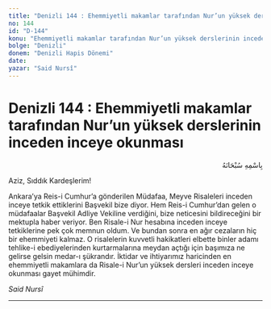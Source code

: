 ```yaml
---
title: "Denizli 144 : Ehemmiyetli makamlar tarafından Nur’un yüksek derslerinin inceden inceye okunması"
no: 144
id: "D-144"
konu: "Ehemmiyetli makamlar tarafından Nur’un yüksek derslerinin inceden inceye okunması"
bolge: "Denizli"
donem: "Denizli Hapis Dönemi"
date: 
yazar: "Said Nursî"
---
```


# Denizli 144 : Ehemmiyetli makamlar tarafından Nur’un yüksek derslerinin inceden inceye okunması

<p class="arabic" dir="rtl" title="Meal: “Her türlü noksan sıfatlardan yüce olan Allah’ın adıyla.”">بِاسْمِهِ سُبْحَانَهُ</p>

Aziz, Sıddık Kardeşlerim!

Ankara’ya Reis-i Cumhur’a gönderilen Müdafaa, Meyve Risaleleri inceden inceye tetkik ettiklerini Başvekil bize diyor. Hem Reis-i Cumhur’dan gelen o müdafaalar Başvekil Adliye Vekiline verdiğini, bize neticesini bildireceğini bir mektupla haber veriyor. Ben Risale-i Nur hesabına inceden inceye tetkiklerine pek çok memnun oldum. Ve bundan sonra en ağır cezaların hiç bir ehemmiyeti kalmaz. O risalelerin kuvvetli hakikatleri elbette binler adamı tehlike-i ebediyelerinden kurtarmalarına meydan açtığı için başımıza ne gelirse gelsin medar-ı şükrandır. İktidar ve ihtiyarımız haricinden en ehemmiyetli makamlara da Risale-i Nur’un yüksek dersleri inceden inceye okunması gayet mühimdir.

*Said Nursî*

***
